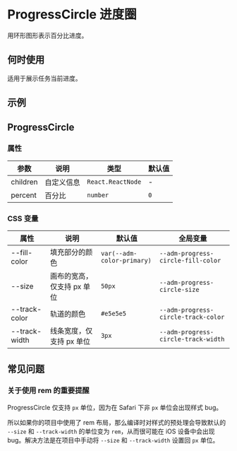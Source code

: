 # ProgressCircle 进度圈

用环形图形表示百分比进度。

## 何时使用

适用于展示任务当前进度。

## 示例

<code src="./demos/demo1.tsx"></code>

## ProgressCircle

### 属性

| 参数     | 说明       | 类型              | 默认值 |
| -------- | ---------- | ----------------- | ------ |
| children | 自定义信息 | `React.ReactNode` | -      |
| percent  | 百分比     | `number`          | `0`    |

### CSS 变量

| 属性          | 说明                       | 默认值                     | 全局变量                            |
| ------------- | -------------------------- | -------------------------- | ----------------------------------- |
| --fill-color  | 填充部分的颜色             | `var(--adm-color-primary)` | `--adm-progress-circle-fill-color`  |
| --size        | 画布的宽高，仅支持 px 单位 | `50px`                     | `--adm-progress-circle-size`        |
| --track-color | 轨道的颜色                 | `#e5e5e5`                  | `--adm-progress-circle-track-color` |
| --track-width | 线条宽度，仅支持 px 单位   | `3px`                      | `--adm-progress-circle-track-width` |

## 常见问题

### 关于使用 rem 的重要提醒

ProgressCircle 仅支持 `px` 单位，因为在 Safari 下非 `px` 单位会出现样式 bug。

所以如果你的项目中使用了 rem 布局，那么编译时对样式的预处理会导致默认的 `--size` 和 `--track-width` 的单位变为 `rem`，从而很可能在 iOS 设备中会出现 bug。解决方法是在项目中手动将 `--size` 和 `--track-width` 设置回 `px` 单位。
